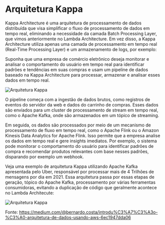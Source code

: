 # Arquitetura Kappa

Kappa Architecture é uma arquitetura de processamento de dados distribuída que visa simplificar o fluxo de processamento de dados em tempo real,
eliminando a necessidade da camada Batch Processing Layer, que vimos anteriormente no Lambda Architecture. Em vez disso, a Kappa Architecture
utiliza apenas uma camada de processamento em tempo real (Real-Time Processing Layer) e um armazenamento de logs, por exemplo:

Suponha que uma empresa de comércio eletrônico deseja monitorar e analisar o comportamento do usuário em tempo real para identificar padrões e
tendências em suas compras e usam um pipeline de dados baseado na Kappa Architecture para processar, armazenar e analisar esses dados em tempo real.

![Arquitetura Kappa](../images/arquitetura_kappa.png 'Arquitetura Kappa')

O pipeline começa com a ingestão de dados brutos, como registros de eventos do servidor da web e dados do carrinho de compras. Esses dados
são enviados para um cluster de processamento de stream em tempo real, como o Apache Kafka, onde são armazenados em um tópico de streaming.

Em seguida, os dados são processados por meio de um mecanismo de processamento de fluxo em tempo real, como o Apache Flink ou o Amazon Kinesis Data Analytics
for Apache Flink. Isso permite que a empresa analise os dados em tempo real e gere insights imediatos. Por exemplo, o sistema pode monitorar o comportamento
do usuário para identificar padrões de compra e recomendar produtos relevantes com base nesses padrões, disparando por exemplo um webhook.

Veja uma exemplo de arquitetura Kappa utilizando Apache Kafka apresentada pelo Uber, responsável por processar mais de 4 Trilhões de mensagens por dia em 2021.
Essa arquitetura passa por essas etapas de geração, tópico do Apache Kafka, processamento por várias ferramentas consumidoras, evitando a duplicação de código
que geralmente acontece no Lambda Architecute:

![Arquitetura Kappa](../images/arquitetura_kappa_uber_kafka.png 'Arquitetura Kappa')

Fonte: https://medium.com/@bernardo.costa/introdu%C3%A7%C3%A3o-%C3%A0-arquitetura-de-dados-usando-aws-6ec1947dda06
